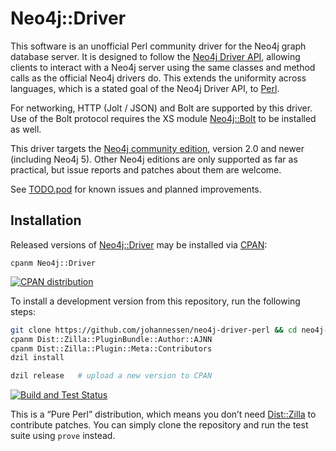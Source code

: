 Neo4j::Driver
=============

This software is an unofficial Perl community driver for the
Neo4j graph database server. It is designed to follow the
[Neo4j Driver API][], allowing clients to interact with a Neo4j
server using the same classes and method calls as the official
Neo4j drivers do. This extends the uniformity across languages,
which is a stated goal of the Neo4j Driver API, to [Perl][].

For networking, HTTP (Jolt / JSON) and Bolt are supported by
this driver. Use of the Bolt protocol requires the XS module
[Neo4j::Bolt][] to be installed as well.

This driver targets the [Neo4j community edition][],
version 2.0 and newer (including Neo4j 5).
Other Neo4j editions are only supported as far as practical,
but issue reports and patches about them are welcome.

See [TODO.pod](TODO.pod) for known issues and planned improvements.

[Perl]: https://www.perl.org/
[Neo4j Driver API]: https://neo4j.com/docs/driver-manual/4.1/session-api/
[Neo4j community edition]: https://neo4j.com/download-center/#community
[Neo4j::Bolt]: https://metacpan.org/release/Neo4j-Bolt


Installation
------------

Released versions of [Neo4j::Driver][] may be installed via [CPAN][]:

	cpanm Neo4j::Driver

[![CPAN distribution](https://badge.fury.io/pl/Neo4j-Driver.svg)](https://badge.fury.io/pl/Neo4j-Driver)

To install a development version from this repository, run the following steps:

```sh
git clone https://github.com/johannessen/neo4j-driver-perl && cd neo4j-driver-perl
cpanm Dist::Zilla::PluginBundle::Author::AJNN
cpanm Dist::Zilla::Plugin::Meta::Contributors
dzil install

dzil release   # upload a new version to CPAN
```

[![Build and Test Status](https://github.com/johannessen/neo4j-driver-perl/actions/workflows/build-and-test.yml/badge.svg)](https://github.com/johannessen/neo4j-driver-perl/actions/workflows/build-and-test.yml)

This is a “Pure Perl” distribution, which means you don’t need
[Dist::Zilla][] to contribute patches. You can simply clone
the repository and run the test suite using `prove` instead.

[CPAN]: https://www.cpan.org/modules/INSTALL.html
[Neo4j::Driver]: https://metacpan.org/release/Neo4j-Driver
[Dist::Zilla]: https://metacpan.org/release/Dist-Zilla
